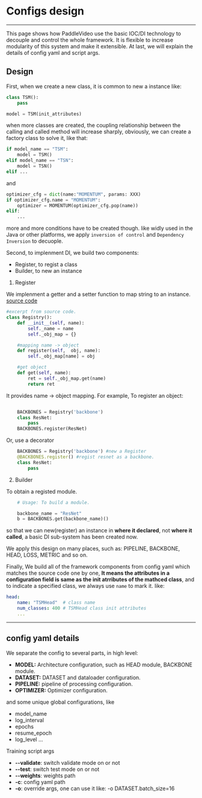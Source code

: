 # Configs design

---
This page shows how PaddleVideo use the basic IOC/DI technology to decouple and control the whole framework. It is flexible to increase modularity of this system and make it extensible. At last, we will explain the details of config yaml and script args.


## Design

First, when we create a new class, it is common to new a instance like:

```python
class TSM():
    pass

model = TSM(init_attributes)
```

when more classes are created, the coupling relationship between the calling and called method will increase sharply, obviously, we can create a factory class to solve it, like that:

```python
if model_name == "TSM":
    model = TSM()
elif model_name == "TSN":
    model = TSN()
elif ...
```
and

```python
optimizer_cfg = dict(name:"MOMENTUM", params: XXX)
if optimizer_cfg.name = "MOMENTUM":
    optimizer = MOMENTUM(optimizer_cfg.pop(name))
elif:
    ...
```

more and more conditions have to be created though. like widly used in the Java or other platforms, we apply ```inversion of control``` and ```Dependency Inversion``` to decuople.

Second, to implenment DI, we build two components:

- Register, to regist a class
- Builder, to new an instance

1. Register

We implenment a getter and a setter function to map string to an instance.
[source code](../../paddlevideo/utils/registry.py)

```python
#excerpt from source code.
class Registry():
    def __init__(self, name):
        self._name = name
        self._obj_map = {}

    #mapping name -> object
    def register(self,  obj, name):
        self._obj_map[name] = obj

    #get object
    def get(self, name):
        ret = self._obj_map.get(name)
        return ret
```

It provides name -> object mapping. For example, To register an object:
```python

    BACKBONES = Registry('backbone')
    class ResNet:
        pass
    BACKBONES.register(ResNet)
```

Or, use a decorator
```python
    BACKBONES = Registry('backbone') #new a Register
    @BACKBONES.register() #regist resnet as a backbone.
    class ResNet:
        pass
```

2. Builder

To obtain a registed module.
```python
    # Usage: To build a module.

    backbone_name = "ResNet"
    b = BACKBONES.get(backbone_name)()
```

so that we can new(register) an instance in **where it declared**, not **where it called**, a basic DI sub-system has been created now.

We apply this design on many places, such as: PIPELINE, BACKBONE, HEAD, LOSS, METRIC and so on.

Finally, We build all of the framework components from config yaml which matches the source code one by one, **It means the attributes in a configuration field is same as the init atrributes of the mathced class**, and to indicate a specified class, we always use ```name``` to mark it. like:

```yaml
head:
    name: "TSMHead"  # class name
    num_classes: 400 # TSMHead class init attributes
    ...
```

---

## config yaml details

We separate the config to several parts, in high level:

- **MODEL:** Architecture configuration, such as HEAD module, BACKBONE module.
- **DATASET:** DATASET and dataloader configuration.
- **PIPELINE:** pipeline of processing configuration.
- **OPTIMIZER:** Optimizer configuration.

and some unique global configurations, like
- model_name
- log_interval
- epochs
- resume_epoch
- log_level
...

Training script args

-  **--validate**: switch validate mode on or not
-  **--test**: switch test mode on or not
-  **--weights**: weights path
-  **-c**: config yaml path
-  **-o**: override args, one can use it like: -o DATASET.batch_size=16
